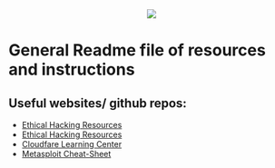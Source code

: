 <div id="header" align="center">
  <img src="https://media.giphy.com/media/KmHueA88mFABT9GkkR/giphy.gif"/>
</div>

# General Readme file of resources and instructions

## Useful websites/ github repos:

-   [Ethical Hacking Resources](https://github.com/sundowndev/hacker-roadmap)
-   [Ethical Hacking Resources](https://start.me/p/PwmnBd/web)
-   [Cloudfare Learning Center](https://www.cloudflare.com/learning/)
-   [Metasploit Cheat-Sheet](https://github.com/security-cheatsheet/metasploit-cheat-sheet)
